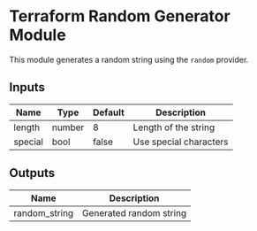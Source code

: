 # Terraform Random Generator Module

This module generates a random string using the `random` provider.

## Inputs

| Name    | Type   | Default | Description                 |
|---------|--------|---------|-----------------------------|
| length  | number | 8       | Length of the string        |
| special | bool   | false   | Use special characters      |

## Outputs

| Name           | Description                |
|----------------|----------------------------|
| random_string  | Generated random string    |
